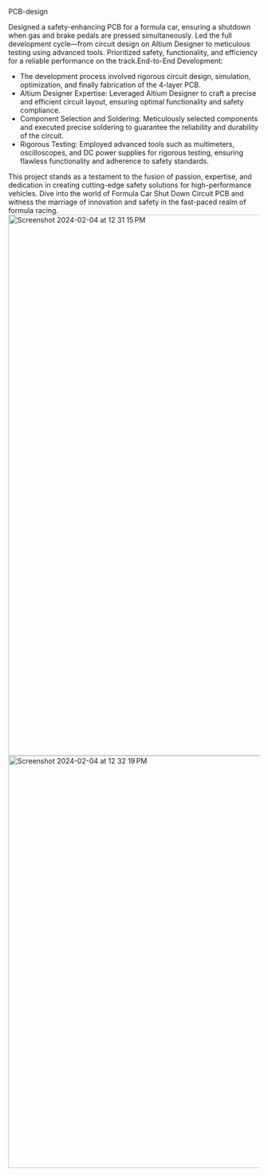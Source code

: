 PCB-design

Designed a safety-enhancing PCB for a formula car, ensuring a shutdown when gas and brake pedals are pressed simultaneously. Led the full development cycle—from circuit design on Altium Designer to meticulous testing using advanced tools. Prioritized safety, functionality, and efficiency for a reliable performance on the track.End-to-End Development: 

- The development process involved rigorous circuit design, simulation, optimization, and finally fabrication of the 4-layer PCB.
- Altium Designer Expertise: Leveraged Altium Designer to craft a precise and efficient circuit layout, ensuring optimal functionality and safety compliance.
- Component Selection and Soldering: Meticulously selected components and executed precise soldering to guarantee the reliability and durability of the circuit.
- Rigorous Testing: Employed advanced tools such as multimeters, oscilloscopes, and DC power supplies for rigorous testing, ensuring flawless functionality and adherence to
  safety standards.

This project stands as a testament to the fusion of passion, expertise, and dedication in creating cutting-edge safety solutions for high-performance vehicles. Dive into the world of Formula Car Shut Down Circuit PCB and witness the marriage of innovation and safety in the fast-paced realm of formula racing.
<img width="1085" alt="Screenshot 2024-02-04 at 12 31 15 PM" src="https://github.com/Sadra-Sh/PCB-design/assets/143111135/e2cdf150-541a-4e79-8757-2a7b67edf1fc">
<img width="827" alt="Screenshot 2024-02-04 at 12 32 19 PM" src="https://github.com/Sadra-Sh/PCB-design/assets/143111135/803dcbaa-91f3-470f-8f6b-ffbba219cb83">

